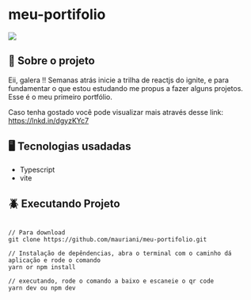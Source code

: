 # meu-portifolio

<img src="https://user-images.githubusercontent.com/32397288/185231481-1c33f26c-98e0-407e-a9f7-6dca7c6ea616.PNG" > 

## 🚀 Sobre o projeto

Eii, galera !! Semanas atrás inicie a trilha de reactjs do ignite, e para fundamentar o que estou estudando me propus a fazer alguns projetos. 
Esse é o meu  primeiro portfólio.

Caso tenha gostado você pode visualizar mais através desse link: https://lnkd.in/dgyzKYc7

## 🖥️ Tecnologias usadadas

- Typescript
- vite

## 🪲 Executando Projeto

```

// Para download 
git clone https://github.com/mauriani/meu-portifolio.git

// Instalação de depêndencias, abra o terminal com o caminho dá aplicação e rode o comando
yarn or npm install

// executando, rode o comando a baixo e escaneie o qr code
yarn dev ou npm dev

```
